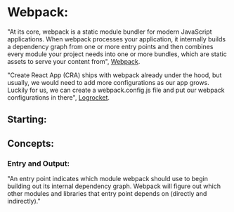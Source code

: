 # Webpack:

"At its core, webpack is a static module bundler for modern JavaScript applications. When webpack processes your application, it internally builds a dependency graph from one or more entry points and then combines every module your project needs into one or more bundles, which are static assets to serve your content from", [Webpack](https://webpack.js.org/concepts/).

"Create React App (CRA) ships with webpack already under the hood, but usually, we would need to add more configurations as our app grows. Luckily for us, we can create a webpack.config.js file and put our webpack configurations in there", [Logrocket](https://blog.logrocket.com/versatile-webpack-configurations-react-application/).

## Starting:

## Concepts:

### Entry and Output:

"An entry point indicates which module webpack should use to begin building out its internal dependency graph. Webpack will figure out which other modules and libraries that entry point depends on (directly and indirectly)."